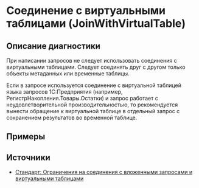 # Соединение с виртуальными таблицами (JoinWithVirtualTable)

<!-- Блоки выше заполняются автоматически, не трогать -->
## Описание диагностики
<!-- Описание диагностики заполняется вручную. Необходимо понятным языком описать смысл и схему работу -->

При написании запросов не следует использовать соединения с виртуальными таблицами. Следует соединять друг с другом только объекты метаданных или временные таблицы.  

Если в запросе используется соединение с виртуальной таблицей языка запросов 1С:Предприятия (например, РегистрНакопления.Товары.Остатки) и запрос работает с неудовлетворительной производительностью, то рекомендуется вынести обращение к виртуальной таблице в отдельный запрос с сохранением результатов во временной таблице.

## Примеры
<!-- В данном разделе приводятся примеры, на которые диагностика срабатывает, а также можно привести пример, как можно исправить ситуацию -->

## Источники
<!-- Необходимо указывать ссылки на все источники, из которых почерпнута информация для создания диагностики -->
<!-- Примеры источников

* Источник: [Стандарт: Тексты модулей](https://its.1c.ru/db/v8std#content:456:hdoc)
* Полезная информация: [Отказ от использования модальных окон](https://its.1c.ru/db/metod8dev#content:5272:hdoc)
* Источник: [Cognitive complexity, ver. 1.4](https://www.sonarsource.com/docs/CognitiveComplexity.pdf) -->

* [Стандарт: Ограничения на соединения с вложенными запросами и виртуальными таблицами](https://its.1c.ru/db/v8std#content:655:hdoc)
